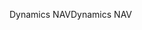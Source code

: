 <span data-ttu-id="244b3-101">Dynamics NAV</span><span class="sxs-lookup"><span data-stu-id="244b3-101">Dynamics NAV</span></span>